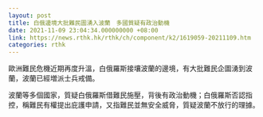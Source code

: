 ```yaml
---
layout: post
title: 白俄邊境大批難民圖湧入波蘭　多國質疑有政治動機
date: 2021-11-09 23:04:34.000000000 +08:00
link: https://news.rthk.hk/rthk/ch/component/k2/1619059-20211109.htm
categories: rthk
---
```


歐洲難民危機近期再度升溫，白俄羅斯接壤波蘭的邊境，有大批難民企圖湧到波蘭，波蘭已經増派士兵戒備。

波蘭等多個國家，質疑白俄羅斯借難民施壓，背後有政治動機；白俄羅斯否認指控，稱難民有權提出庇護申請，又指難民並無安全威脅，質疑波蘭不放行的理據。
